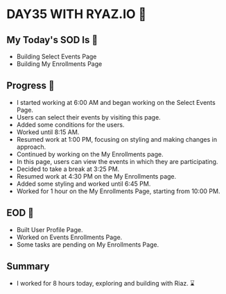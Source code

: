 # DAY35 WITH RYAZ.IO 🚀

## My Today's SOD Is 📑
- Building Select Events Page
- Building My Enrollments Page

## Progress 💪
- I started working at 6:00 AM and began working on the Select Events Page.
- Users can select their events by visiting this page.
- Added some conditions for the users.
- Worked until 8:15 AM.
- Resumed work at 1:00 PM, focusing on styling and making changes in approach.
- Continued by working on the My Enrollments page.
- In this page, users can view the events in which they are participating.
- Decided to take a break at 3:25 PM.
- Resumed work at 4:30 PM on the My Enrollments page.
- Added some styling and worked until 6:45 PM.
- Worked for 1 hour on the My Enrollments Page, starting from 10:00 PM.

## EOD 🎯
- Built User Profile Page.
- Worked on Events Enrollments Page.
- Some tasks are pending on My Enrollments Page.

## Summary
- I worked for 8 hours today, exploring and building with Riaz. ⌛
